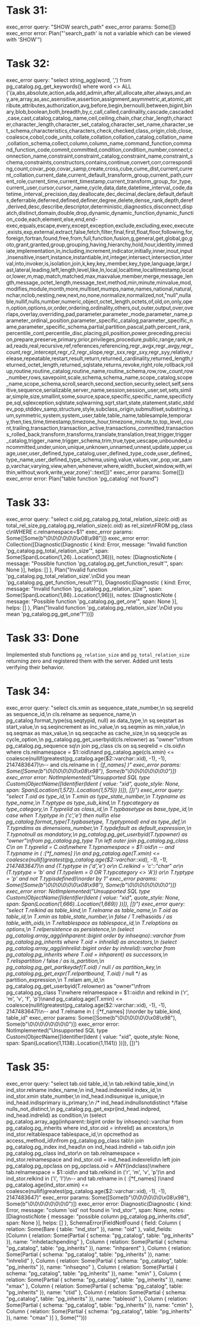 # Task 31:
exec_error query: "SHOW search_path"
exec_error params: Some([])
exec_error error: Plan("'search_path' is not a variable which can be viewed with 'SHOW'")
# Task 32:
exec_error query: "select string_agg(word, ',') from pg_catalog.pg_get_keywords() where word <> ALL ('{a,abs,absolute,action,ada,add,admin,after,all,allocate,alter,always,and,any,are,array,as,asc,asensitive,assertion,assignment,asymmetric,at,atomic,attribute,attributes,authorization,avg,before,begin,bernoulli,between,bigint,binary,blob,boolean,both,breadth,by,c,call,called,cardinality,cascade,cascaded,case,cast,catalog,catalog_name,ceil,ceiling,chain,char,char_length,character,character_length,character_set_catalog,character_set_name,character_set_schema,characteristics,characters,check,checked,class_origin,clob,close,coalesce,cobol,code_units,collate,collation,collation_catalog,collation_name,collation_schema,collect,column,column_name,command_function,command_function_code,commit,committed,condition,condition_number,connect,connection_name,constraint,constraint_catalog,constraint_name,constraint_schema,constraints,constructors,contains,continue,convert,corr,corresponding,count,covar_pop,covar_samp,create,cross,cube,cume_dist,current,current_collation,current_date,current_default_transform_group,current_path,current_role,current_time,current_timestamp,current_transform_group_for_type,current_user,cursor,cursor_name,cycle,data,date,datetime_interval_code,datetime_interval_precision,day,deallocate,dec,decimal,declare,default,defaults,deferrable,deferred,defined,definer,degree,delete,dense_rank,depth,deref,derived,desc,describe,descriptor,deterministic,diagnostics,disconnect,dispatch,distinct,domain,double,drop,dynamic,dynamic_function,dynamic_function_code,each,element,else,end,end-exec,equals,escape,every,except,exception,exclude,excluding,exec,execute,exists,exp,external,extract,false,fetch,filter,final,first,float,floor,following,for,foreign,fortran,found,free,from,full,function,fusion,g,general,get,global,go,goto,grant,granted,group,grouping,having,hierarchy,hold,hour,identity,immediate,implementation,in,including,increment,indicator,initially,inner,inout,input,insensitive,insert,instance,instantiable,int,integer,intersect,intersection,interval,into,invoker,is,isolation,join,k,key,key_member,key_type,language,large,last,lateral,leading,left,length,level,like,ln,local,localtime,localtimestamp,locator,lower,m,map,match,matched,max,maxvalue,member,merge,message_length,message_octet_length,message_text,method,min,minute,minvalue,mod,modifies,module,month,more,multiset,mumps,name,names,national,natural,nchar,nclob,nesting,new,next,no,none,normalize,normalized,not,\"null\",nullable,nullif,nulls,number,numeric,object,octet_length,octets,of,old,on,only,open,option,options,or,order,ordering,ordinality,others,out,outer,output,over,overlaps,overlay,overriding,pad,parameter,parameter_mode,parameter_name,parameter_ordinal_position,parameter_specific_catalog,parameter_specific_name,parameter_specific_schema,partial,partition,pascal,path,percent_rank,percentile_cont,percentile_disc,placing,pli,position,power,preceding,precision,prepare,preserve,primary,prior,privileges,procedure,public,range,rank,read,reads,real,recursive,ref,references,referencing,regr_avgx,regr_avgy,regr_count,regr_intercept,regr_r2,regr_slope,regr_sxx,regr_sxy,regr_syy,relative,release,repeatable,restart,result,return,returned_cardinality,returned_length,returned_octet_length,returned_sqlstate,returns,revoke,right,role,rollback,rollup,routine,routine_catalog,routine_name,routine_schema,row,row_count,row_number,rows,savepoint,scale,schema,schema_name,scope_catalog,scope_name,scope_schema,scroll,search,second,section,security,select,self,sensitive,sequence,serializable,server_name,session,session_user,set,sets,similar,simple,size,smallint,some,source,space,specific,specific_name,specifictype,sql,sqlexception,sqlstate,sqlwarning,sqrt,start,state,statement,static,stddev_pop,stddev_samp,structure,style,subclass_origin,submultiset,substring,sum,symmetric,system,system_user,table,table_name,tablesample,temporary,then,ties,time,timestamp,timezone_hour,timezone_minute,to,top_level_count,trailing,transaction,transaction_active,transactions_committed,transactions_rolled_back,transform,transforms,translate,translation,treat,trigger,trigger_catalog,trigger_name,trigger_schema,trim,true,type,uescape,unbounded,uncommitted,under,union,unique,unknown,unnamed,unnest,update,upper,usage,user,user_defined_type_catalog,user_defined_type_code,user_defined_type_name,user_defined_type_schema,using,value,values,var_pop,var_samp,varchar,varying,view,when,whenever,where,width_bucket,window,with,within,without,work,write,year,zone}'::text[])"
exec_error params: Some([])
exec_error error: Plan("table function 'pg_catalog' not found")
# Task 33:
exec_error query: "select c.oid,pg_catalog.pg_total_relation_size(c.oid) as total_rel_size,pg_catalog.pg_relation_size(c.oid) as rel_size\nFROM pg_class c\nWHERE c.relnamespace=$1"
exec_error params: Some([Some(b"\0\0\0\0\0\0\x08\x98")])
exec_error error: Collection([Diagnostic(Diagnostic { kind: Error, message: "Invalid function 'pg_catalog.pg_total_relation_size'", span: Some(Span(Location(1,26)..Location(1,36))), notes: [DiagnosticNote { message: "Possible function 'pg_catalog.pg_get_function_result'", span: None }], helps: [] }, Plan("Invalid function 'pg_catalog.pg_total_relation_size'.\nDid you mean 'pg_catalog.pg_get_function_result'?")), Diagnostic(Diagnostic { kind: Error, message: "Invalid function 'pg_catalog.pg_relation_size'", span: Some(Span(Location(1,86)..Location(1,96))), notes: [DiagnosticNote { message: "Possible function 'pg_catalog.pg_get_one'", span: None }], helps: [] }, Plan("Invalid function 'pg_catalog.pg_relation_size'.\nDid you mean 'pg_catalog.pg_get_one'?"))])
# Task 33: Done
Implemented stub functions `pg_relation_size` and `pg_total_relation_size` returning zero and registered them with the server. Added unit tests verifying their behavior.
# Task 34:
exec_error query: "select cls.xmin as sequence_state_number,\n       sq.seqrelid as sequence_id,\n       cls.relname as sequence_name,\n       pg_catalog.format_type(sq.seqtypid, null) as data_type,\n       sq.seqstart as start_value,\n       sq.seqincrement as inc_value,\n       sq.seqmin as min_value,\n       sq.seqmax as max_value,\n       sq.seqcache as cache_size,\n       sq.seqcycle as cycle_option,\n       pg_catalog.pg_get_userbyid(cls.relowner) as \"owner\"\nfrom pg_catalog.pg_sequence sq\n    join pg_class cls on sq.seqrelid = cls.oid\n    where cls.relnamespace = $1::oid\nand pg_catalog.age(cls.xmin) <= coalesce(nullif(greatest(pg_catalog.age($2::varchar::xid), -1), -1), 2147483647)\n--  and cls.relname in ( :[*f_names] )"
exec_error params: Some([Some(b"\0\0\0\0\0\0\x08\x98"), Some(b"\0\0\0\0\0\0\0\0")])
exec_error error: NotImplemented("Unsupported SQL type Custom(ObjectName([Identifier(Ident { value: \"xid\", quote_style: None, span: Span(Location(1,572)..Location(1,575)) })]), [])")
exec_error query: "select T.oid as type_id,\n       T.xmin as type_state_number,\n       T.typname as type_name,\n       T.typtype as type_sub_kind,\n       T.typcategory as type_category,\n       T.typrelid as class_id,\n       T.typbasetype as base_type_id,\n       case when T.typtype in ('c','e') then null\n            else pg_catalog.format_type(T.typbasetype, T.typtypmod) end as type_def,\n       T.typndims as dimensions_number,\n       T.typdefault as default_expression,\n       T.typnotnull as mandatory,\n       pg_catalog.pg_get_userbyid(T.typowner) as \"owner\"\nfrom pg_catalog.pg_type T\n         left outer join pg_catalog.pg_class C\n             on T.typrelid = C.oid\nwhere T.typnamespace = $1::oid\n  --  and T.typname in ( :[*f_names] )\n  and pg_catalog.age(T.xmin) <= coalesce(nullif(greatest(pg_catalog.age($2::varchar::xid), -1), -1), 2147483647)\n  and (T.typtype in ('d','e') or\n       C.relkind = 'c'::\"char\" or\n       (T.typtype = 'b' and (T.typelem = 0 OR T.typcategory <> 'A')) or\n       T.typtype = 'p' and not T.typisdefined)\norder by 1"
exec_error params: Some([Some(b"\0\0\0\0\0\0\x08\x98"), Some(b"\0\0\0\0\0\0\0\0")])
exec_error error: NotImplemented("Unsupported SQL type Custom(ObjectName([Identifier(Ident { value: \"xid\", quote_style: None, span: Span(Location(1,666)..Location(1,669)) })]), [])")
exec_error query: "select T.relkind as table_kind,\n       T.relname as table_name,\n       T.oid as table_id,\n       T.xmin as table_state_number,\n       false /* T.relhasoids */ as table_with_oids,\n       T.reltablespace as tablespace_id,\n       T.reloptions as options,\n       T.relpersistence as persistence,\n       (select pg_catalog.array_agg(inhparent::bigint order by inhseqno)::varchar from pg_catalog.pg_inherits where T.oid = inhrelid) as ancestors,\n       (select pg_catalog.array_agg(inhrelid::bigint order by inhrelid)::varchar from pg_catalog.pg_inherits where T.oid = inhparent) as successors,\n       T.relispartition /* false */ as is_partition,\n       pg_catalog.pg_get_partkeydef(T.oid) /* null */ as partition_key,\n       pg_catalog.pg_get_expr(T.relpartbound, T.oid) /* null */ as partition_expression,\n       T.relam am_id,\n       pg_catalog.pg_get_userbyid(T.relowner) as \"owner\"\nfrom pg_catalog.pg_class T\nwhere relnamespace = $1::oid\n       and relkind in ('r', 'm', 'v', 'f', 'p')\nand pg_catalog.age(T.xmin) <= coalesce(nullif(greatest(pg_catalog.age($2::varchar::xid), -1), -1), 2147483647)\n--  and T.relname in ( :[*f_names] )\norder by table_kind, table_id"
exec_error params: Some([Some(b"\0\0\0\0\0\0\x08\x98"), Some(b"\0\0\0\0\0\0\0\0")])
exec_error error: NotImplemented("Unsupported SQL type Custom(ObjectName([Identifier(Ident { value: \"xid\", quote_style: None, span: Span(Location(1,1138)..Location(1,1141)) })]), [])")
# Task 35:
exec_error query: "select tab.oid               table_id,\n       tab.relkind           table_kind,\n       ind_stor.relname      index_name,\n       ind_head.indexrelid   index_id,\n       ind_stor.xmin         state_number,\n       ind_head.indisunique  is_unique,\n       ind_head.indisprimary is_primary,\n       /* ind_head.indnullsnotdistinct */false  nulls_not_distinct,\n       pg_catalog.pg_get_expr(ind_head.indpred, ind_head.indrelid) as condition,\n       (select pg_catalog.array_agg(inhparent::bigint order by inhseqno)::varchar from pg_catalog.pg_inherits where ind_stor.oid = inhrelid) as ancestors,\n       ind_stor.reltablespace tablespace_id,\n       opcmethod as access_method_id\nfrom pg_catalog.pg_class tab\n         join pg_catalog.pg_index ind_head\n              on ind_head.indrelid = tab.oid\n         join pg_catalog.pg_class ind_stor\n              on tab.relnamespace = ind_stor.relnamespace and ind_stor.oid = ind_head.indexrelid\n         left join pg_catalog.pg_opclass on pg_opclass.oid = ANY(indclass)\nwhere tab.relnamespace = $1::oid\n        and tab.relkind in ('r', 'm', 'v', 'p')\n        and ind_stor.relkind in ('i', 'I')\n--  and tab.relname in ( :[*f_names] )\nand pg_catalog.age(ind_stor.xmin) <= coalesce(nullif(greatest(pg_catalog.age($2::varchar::xid), -1), -1), 2147483647)"
exec_error params: Some([Some(b"\0\0\0\0\0\0\x08\x98"), Some(b"\0\0\0\0\0\0\0\0")])
exec_error error: Diagnostic(Diagnostic { kind: Error, message: "column 'oid' not found in 'ind_stor'", span: None, notes: [DiagnosticNote { message: "possible column pg_catalog.pg_inherits.ctid", span: None }], helps: [] }, SchemaError(FieldNotFound { field: Column { relation: Some(Bare { table: "ind_stor" }), name: "oid" }, valid_fields: [Column { relation: Some(Partial { schema: "pg_catalog", table: "pg_inherits" }), name: "inhdetachpending" }, Column { relation: Some(Partial { schema: "pg_catalog", table: "pg_inherits" }), name: "inhparent" }, Column { relation: Some(Partial { schema: "pg_catalog", table: "pg_inherits" }), name: "inhrelid" }, Column { relation: Some(Partial { schema: "pg_catalog", table: "pg_inherits" }), name: "inhseqno" }, Column { relation: Some(Partial { schema: "pg_catalog", table: "pg_inherits" }), name: "xmin" }, Column { relation: Some(Partial { schema: "pg_catalog", table: "pg_inherits" }), name: "xmax" }, Column { relation: Some(Partial { schema: "pg_catalog", table: "pg_inherits" }), name: "ctid" }, Column { relation: Some(Partial { schema: "pg_catalog", table: "pg_inherits" }), name: "tableoid" }, Column { relation: Some(Partial { schema: "pg_catalog", table: "pg_inherits" }), name: "cmin" }, Column { relation: Some(Partial { schema: "pg_catalog", table: "pg_inherits" }), name: "cmax" }] }, Some("")))
